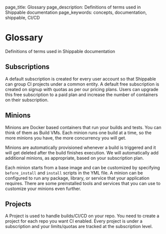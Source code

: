 page_title: Glossary
page_description: Definitions of terms used in Shippable documentation
page_keywords: concepts, documentation, shippable, CI/CD

# Glossary

Definitions of terms used in Shippable documentation

## Subscriptions

A default subscription is created for every user account so that
Shippable can group CI projects under a common entity. A default free
subscription is created on signup with quotas as per our pricing plans.
Users can upgrade this free subscription to a paid plan and increase the number of containers on their subscription.

## Minions

Minions are Docker based containers that run your builds and tests. You
can think of them as Build VMs. Each minion runs one build at a time, so
the more minions you have, the more concurrency you will get.

Minions are automatically provisioned whenever a build is triggered and
it will get deleted after the build finishes execution. We will
automatically add additional minions, as appropriate, based on your
subscription plan.

Each minion starts from a base image and can be customized by specifying
`before_install` and `install` scripts in the YML file. A minion can be configured to
run any package, library, or service that your application requires.
There are some preinstalled tools and services that you can use to
customize your minions even further.

## Projects

A Project is used to handle builds/CI/CD on your repo. You need to
create a project for each repo you want CI enabled. Every project is
under a subscription and your limits/quotas are tracked at the
subscription level.

